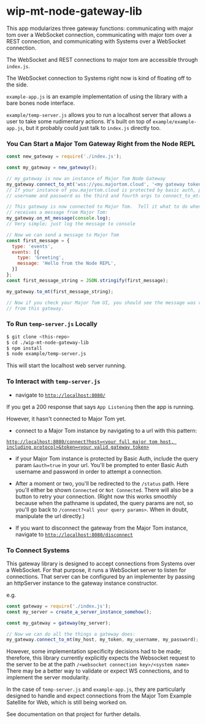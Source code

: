 # wip-mt-node-gateway-lib

This app modularizes three gateway functions: communicating with major tom over a WebSocket connection, communicating with major tom over a REST connection, and communicating with Systems over a WebSocket connection.

The WebSocket and REST connections to major tom are accessible through `index.js`.

The WebSocket connection to Systems right now is kind of floating off to the side.

`example-app.js` is an example implementation of using the library with a bare bones node interface.

`example/temp-server.js` allows you to run a localhost server that allows a user to take some rudimentary actions.  It's built on top of `example/example-app.js`, but it probably could just talk to `index.js` directly too.

### You Can Start a Major Tom Gateway Right from the Node REPL

```javascript
const new_gateway = require('./index.js');

const my_gateway = new_gateway();

// my_gateway is now an instance of Major Tom Node Gateway
my_gateway.connect_to_mt('wss://you.majortom.cloud', '<my gateway token>');
// If your instance of you.majortom.cloud is protected by basic auth, pass
// username and password as the third and fourth args to connect_to_mt()

// This gateway is now connected to Major Tom.  Tell it what to do when it
// receives a message from Major Tom:
my_gateway.on_mt_message(console.log);
// Very simple; just log the message to console

// Now we can send a message to Major Tom
const first_message = {
  type: 'events',
  events: [{
    type: 'Greeting',
    message: 'Hello from the Node REPL',
  }]
};
const first_message_string = JSON.stringify(first_message);

my_gateway.to_mt(first_message_string);

// Now if you check your Major Tom UI, you should see the message was received
// from this gateway.
```

### To Run `temp-server.js` Locally

```sh
$ git clone <this-repo>
$ cd ./wip-mt-node-gateway-lib
$ npm install
$ node example/temp-server.js
```

This will start the localhost web server running.

### To Interact with `temp-server.js`

* navigate to [`http://localhost:8080/`](http://localhost:8080)

If you get a 200 response that says `App Listening` then the app is running.

However, it hasn't connected to Major Tom yet.

* connect to a Major Tom instance by navigating to a url with this pattern:

[`http://localhost:8080/connect?host=<your full major tom host, including protocol>&token=<your valid gateway token>`](http://localhost:8080/status)

* if your Major Tom instance is protected by Basic Auth, include the query param `&auth=true` in your url.  You'll be prompted to enter Basic Auth username and password in order to attempt a connection.

* After a moment or two, you'll be redirected to the `/status` path.  Here you'll either be shown `Connected` or `Not Connected`.  There will also be a button to retry your connection.  (Right now this works smoothly because when the pathname is updated, the query params are not, so you'll go back to `/connect?<all your query params>`.  When in doubt, manipulate the url directly.)

* If you want to disconnect the gateway from the Major Tom instance, navigate to [`http://localhost:8080/disconnect`](http://localhost:8080/disconnect)

### To Connect Systems

This gateway library is designed to accept connections from Systems over a WebSocket. For that purpose, it runs a WebSocket server to listen for connections.  That server can be configured by an implementer by passing an httpServer instance to the gateway instance constructor.

e.g.
```js
const gateway = require('./index.js');
const my_server = create_a_server_instance_somehow();

const my_gateway = gateway(my_server);

// Now we can do all the things a gateway does:
my_gateway.connect_to_mt(my_host, my_token, my_username, my_password);  // etc.

```

However, some implementation specificity decisions had to be made; therefore, this library currently explicitly expects the Websocket request to the server to be at the path `/<websocket connection key>/<system name>` There may be a better way to validate or expect WS connections, and to implement the server modularity.

In the case of `temp-server.js` and `example-app.js`, they are particularly designed to handle and expect connections from the Major Tom Example Satellite for Web, which is still being worked on.

See documentation on that project for further details.
